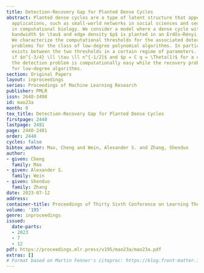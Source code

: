 ```yaml
---
title: Detection-Recovery Gap for Planted Dense Cycles
abstract: Planted dense cycles are a type of latent structure that appears in many
  applications, such as small-world networks in social sciences and sequence assembly
  in computational biology. We consider a model where a dense cycle with expected
  bandwidth $n \tau$ and edge density $p$ is planted in an Erdős–Rényi graph $G(n,q)$.
  We characterize the computational thresholds for the associated detection and recovery
  problems for the class of low-degree polynomial algorithms. In particular, a gap
  exists between the two thresholds in a certain regime of parameters. For example,
  if $n^{-3/4} \ll \tau \ll n^{-1/2}$ and $p = C q = \Theta(1)$ for a constant $C>1$,
  the detection problem is computationally easy while the recovery problem is hard
  for low-degree algorithms.
section: Original Papers
layout: inproceedings
series: Proceedings of Machine Learning Research
publisher: PMLR
issn: 2640-3498
id: mao23a
month: 0
tex_title: Detection-Recovery Gap for Planted Dense Cycles
firstpage: 2440
lastpage: 2481
page: 2440-2481
order: 2440
cycles: false
bibtex_author: Mao, Cheng and Wein, Alexander S. and Zhang, Shenduo
author:
- given: Cheng
  family: Mao
- given: Alexander S.
  family: Wein
- given: Shenduo
  family: Zhang
date: 2023-07-12
address: 
container-title: Proceedings of Thirty Sixth Conference on Learning Theory
volume: '195'
genre: inproceedings
issued:
  date-parts:
  - 2023
  - 7
  - 12
pdf: https://proceedings.mlr.press/v195/mao23a/mao23a.pdf
extras: []
# Format based on Martin Fenner's citeproc: https://blog.front-matter.io/posts/citeproc-yaml-for-bibliographies/
---
```

